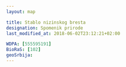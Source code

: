 ```yaml
---
layout: map

title: Stablo nizinskog bresta
designation: Spomenik prirode
last_modified_at: 2018-06-02T23:12:21+02:00

WDPA: [555595191]
BioRaS: [102]
geoSrbija:
---
```

